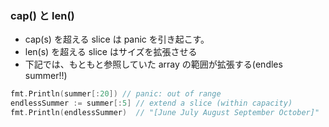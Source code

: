 ### cap() と len()
* cap(s) を超える slice は panic を引き起こす。
* len(s) を超える slice はサイズを拡張させる
* 下記では、もともと参照していた array の範囲が拡張する(endles summer!!)

```go
fmt.Println(summer[:20]) // panic: out of range
endlessSummer := summer[:5] // extend a slice (within capacity)
fmt.Println(endlessSummer)  // "[June July August September October]"
```
